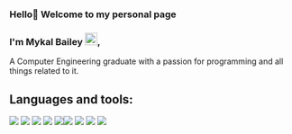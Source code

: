 ### Hello👋  Welcome to my personal page

### I'm Mykal Bailey [<img target ="_blank" alt="mykalBailey | LinkedIn" width="22px" src="https://image.flaticon.com/icons/svg/733/733561.svg" />][linkedin],
A Computer Engineering graduate with a passion for programming and all things related to it.  
  
  
## Languages and tools:
<img src="https://img.icons8.com/color/48/000000/python.png"/> <img src="https://img.icons8.com/color/48/000000/javascript.png"/> <img src="https://img.icons8.com/color/48/000000/html-5--v1.png"/> <img src="https://img.icons8.com/color/48/000000/css3.png"/> <img src="https://img.icons8.com/color/48/000000/bootstrap.png"/><img src="https://img.icons8.com/color/48/000000/django.png"/> <img src="https://img.icons8.com/nolan/48/flask.png"/> <img src="https://img.icons8.com/fluent/48/000000/swift.png"/> <img src="https://img.icons8.com/color/48/000000/sql.png"/>
<br>

[linkedin]: https://www.linkedin.com/in/mykalbailey/
